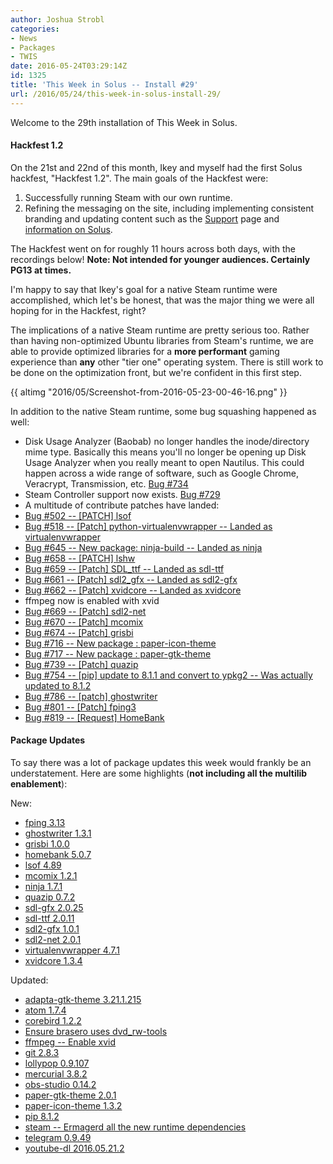 ```yaml
---
author: Joshua Strobl
categories:
- News
- Packages
- TWIS
date: 2016-05-24T03:29:14Z
id: 1325
title: 'This Week in Solus -- Install #29'
url: /2016/05/24/this-week-in-solus-install-29/
--- 
```

Welcome to the 29th installation of This Week in Solus. 

#### Hackfest 1.2

On the 21st and 22nd of this month, Ikey and myself had the first Solus hackfest, "Hackfest 1.2". The main goals of the Hackfest were:

1. Successfully running Steam with our own runtime.
2. Refining the messaging on the site, including implementing consistent branding and updating content such as the [Support](https://solus-project.com/support/) page and 
 [information on Solus](https://solus-project.com/solus/).

The Hackfest went on for roughly 11 hours across both days, with the recordings below! **Note: Not intended for younger audiences. Certainly PG13 at times.**

I'm happy to say that Ikey's goal for a native Steam runtime were accomplished, which let's be honest, that was the major thing we were all hoping for in the Hackfest, right?

The implications of a native Steam runtime are pretty serious too. Rather than having non-optimized Ubuntu libraries from Steam's runtime, we are able to provide optimized libraries for a **more performant** gaming experience than **any** other 
"tier one" operating system. There is still work to be done on the optimization front, but we're confident in this first step.

{{ altimg "2016/05/Screenshot-from-2016-05-23-00-46-16.png" }}

In addition to the native Steam runtime, some bug squashing happened as well:

- Disk Usage Analyzer (Baobab) no longer handles the inode/directory mime type. Basically this means you'll no longer be opening up Disk Usage Analyzer when you really meant to open Nautilus. This could happen across a wide range of software, such as 
Google Chrome, Veracrypt, Transmission, etc. [Bug #734](https://bugs.solus-project.com/show_bug.cgi?id=734)
- Steam Controller support now exists. [Bug #729](https://bugs.solus-project.com/show_bug.cgi?id=729)
- A multitude of contribute patches have landed: 
 - [Bug #502 -- [PATCH] lsof ](https://bugs.solus-project.com/show_bug.cgi?id=502)
 - [Bug #518 -- [Patch] python-virtualenvwrapper -- Landed as virtualenvwrapper](https://bugs.solus-project.com/show_bug.cgi?id=518)
 - [Bug #645 -- New package: ninja-build -- Landed as ninja](https://bugs.solus-project.com/show_bug.cgi?id=645)
 - [Bug #658 -- [PATCH] lshw](https://bugs.solus-project.com/show_bug.cgi?id=658)
 - [Bug #659 -- [Patch] SDL_ttf -- Landed as sdl-ttf](https://bugs.solus-project.com/show_bug.cgi?id=659)
 - [Bug #661 -- [Patch] sdl2_gfx -- Landed as sdl2-gfx](https://bugs.solus-project.com/show_bug.cgi?id=661)
 - [Bug #662 -- [Patch] xvidcore -- Landed as xvidcore](https://bugs.solus-project.com/show_bug.cgi?id=662) 
- ffmpeg now is enabled with xvid
- [Bug #669 -- [Patch] sdl2-net](https://bugs.solus-project.com/show_bug.cgi?id=669)
- [Bug #670 -- [Patch] mcomix](https://bugs.solus-project.com/show_bug.cgi?id=670)
- [Bug #674 -- [Patch] grisbi](https://bugs.solus-project.com/show_bug.cgi?id=674)
- [Bug #716 -- New package : paper-icon-theme](https://bugs.solus-project.com/show_bug.cgi?id=716)
- [Bug #717 -- New package : paper-gtk-theme ](https://bugs.solus-project.com/show_bug.cgi?id=717)
- [Bug #739 -- [Patch] quazip](https://bugs.solus-project.com/show_bug.cgi?id=739)
- [Bug #754 -- [pip] update to 8.1.1 and convert to ypkg2 -- Was actually updated to 8.1.2](https://bugs.solus-project.com/show_bug.cgi?id=754)
- [Bug #786 -- [patch] ghostwriter](https://bugs.solus-project.com/show_bug.cgi?id=786)
- [Bug #801 -- [Patch] fping3](https://bugs.solus-project.com/show_bug.cgi?id=801)
- [Bug #819 -- [Request] HomeBank](https://bugs.solus-project.com/show_bug.cgi?id=819)

 #### Package Updates

To say there was a lot of package updates this week would frankly be an understatement. Here are some highlights (**not including all the multilib enablement**):

New:

- [fping 3.13](https://git.solus-project.com/packages/fping/commit/?id=17a0416b0fc915803c0569acd1bfe60925b3f267)
- [ghostwriter 1.3.1](https://git.solus-project.com/packages/ghostwriter/commit/?id=430b9f474a959515cc1d5a2dab5ff1b12d889912)
- [grisbi 1.0.0](https://git.solus-project.com/packages/grisbi/commit/?id=f77470c62c9d0895874cad30db076a5617b6c234)
- [homebank 5.0.7](https://git.solus-project.com/packages/homebank/commit/?id=3bcebdf00e0b38332f7a96386b90c3426047788f)
- [lsof 4.89](https://git.solus-project.com/packages/lsof/commit/?id=421d194f21eab52c3e5b2d6c1f0de7d6b1762dca)
- [mcomix 1.2.1](https://git.solus-project.com/packages/mcomix/commit/?id=b57c57057c403b6768b5a3e0593ac92c3fb5af14)
- [ninja 1.7.1](https://git.solus-project.com/packages/ninja/commit/?id=2666a796d40e577edc5b56796f96602588d692ad)
- [quazip 0.7.2](https://git.solus-project.com/packages/quazip/commit/?id=02866b89bb6e11652c869d08c008be84939388e3)
- [sdl-gfx 2.0.25](https://git.solus-project.com/packages/sdl-gfx/commit/?id=159e3c4340547f80b520cc07c17ec30b80ffbb2b)
- [sdl-ttf 2.0.11](https://git.solus-project.com/packages/sdl-ttf/commit/?id=a64e77c564b1730f4e7fd96561714d2fe96b76c2)
- [sdl2-gfx 1.0.1](https://git.solus-project.com/packages/sdl2-gfx/commit/?id=29c803a680e768bc3bbeac4556c3f55376c3794b)
- [sdl2-net 2.0.1](https://git.solus-project.com/packages/sdl2-net/commit/?id=88d58e9979e75fa53b6a8ce89d36ea14fb7f2419)
- [virtualenvwrapper 4.7.1](https://git.solus-project.com/packages/virtualenvwrapper/commit/?id=eac4f09d3b8593bd321d8f28db6dc23ba02999bf)
- [xvidcore 1.3.4](https://git.solus-project.com/packages/xvidcore/commit/?id=78e0a8482d776423a00e2f0de5c41fabe9203c25)

Updated:

- [adapta-gtk-theme 3.21.1.215](https://git.solus-project.com/packages/adapta-gtk-theme/commit/?id=100c9b766e669ca0bd000ef9cb945bdb5b6ef618)
- [atom 1.7.4](https://git.solus-project.com/packages/atom/commit/?id=99762ad21f75560292e330fd69e052c05a18f7e8)
- [corebird 1.2.2](https://git.solus-project.com/packages/corebird/commit/?id=7e043c196dcfc99ff798b3c3e8c2cc171a23a320)
- [Ensure brasero uses dvd_rw-tools](https://git.solus-project.com/packages/brasero/commit/?id=54334d4db19976748c2281d9b72844e9c27b9d9e)
- [ffmpeg -- Enable xvid](https://git.solus-project.com/packages/ffmpeg/commit/?id=27bba2b537f7bd8c006519f7f952579319dae1b1)
- [git 2.8.3](https://git.solus-project.com/packages/git/commit/?id=eb97d10276dba74102806c8add75764228850279)
- [lollypop 0.9.107](https://git.solus-project.com/packages/lollypop/commit/?id=9910402594823b34381c8072f782b49e0d0c9d7c)
- [mercurial 3.8.2](https://git.solus-project.com/packages/mercurial/commit/?id=b9e05b2049539f8b569e6bb3969a6b4e40976e8f)
- [obs-studio 0.14.2](https://git.solus-project.com/packages/obs-studio/commit/?id=fc8c3c966e469538f3261e16e4bd02da9aff51b9)
- [paper-gtk-theme 2.0.1](https://git.solus-project.com/packages/paper-gtk-theme/commit/?id=29790e3da558cedd8001598775f018d72d9863da)
- [paper-icon-theme 1.3.2](https://git.solus-project.com/packages/paper-icon-theme/commit/?id=5b9c47a15d603a64f62003e78e0c657d09e093f1)
- [pip 8.1.2](https://git.solus-project.com/packages/pip/commit/?id=f900c39e69c17a09aefbeb9f893bdf59a721778e)
- [steam -- Ermagerd all the new runtime dependencies](https://git.solus-project.com/packages/steam/commit/?id=c83990fe9996184471f3344671deacc927ffa12b)
- [telegram 0.9.49](https://git.solus-project.com/packages/telegram/commit/?id=5fca066915c75893471938f910e254202faa5d24)
- [youtube-dl 2016.05.21.2](https://git.solus-project.com/packages/youtube-dl/commit/?id=7329057541058ef8ac0b23cfa61fe68d5cea4a98)